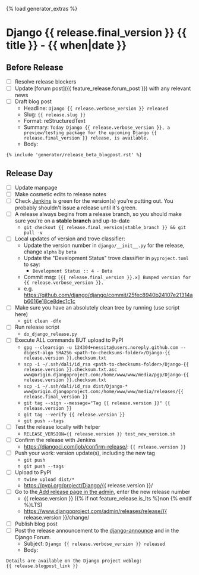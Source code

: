 {% load generator_extras %}

# Django {{ release.final_version }} {{ title }} - {{ when|date }}

## Before Release

- [ ] Resolve release blockers
- [ ] Update [forum post]({{ feature_release.forum_post }}) with any relevant news
- [ ] Draft blog post
  - Headline: `Django {{ release.verbose_version }} released`
  - Slug: `{{ release.slug }}`
  - Format: reStructuredText
  - Summary: `Today Django {{ release.verbose_version }}, a preview/testing package for the upcoming Django {{ release.final_version }} release, is available.`
  - Body:
```
{% include 'generator/release_beta_blogpost.rst' %}
```


## Release Day

- [ ] Update manpage
- [ ] Make cosmetic edits to release notes
- [ ] Check [Jenkins](https://djangoci.com) is green for the version(s) you're putting out. You probably shouldn't issue a release until it's green.
- [ ] A release always begins from a release branch, so you should make sure you're on a **stable branch** and up-to-date
  - `git checkout {{ release.final_version|stable_branch }} && git pull -v`
- [ ] Local updates of version and trove classifier:
  - Update the version number in `django/__init__.py` for the release, change `alpha` by `beta`
  - Update the "Development Status" trove classifier in `pyproject.toml` to say:
    - `Development Status :: 4 - Beta`
  - Commit msg: `[{{ release.final_version }}.x] Bumped version for {{ release.verbose_version }}.`
  - e.g. https://github.com/django/django/commit/25fec8940b24107e21314ab6616e18ce8dec1c1c
- [ ] Make sure you have an absolutely clean tree by running (use script here)
  - `git clean -dfx`
- [ ] Run release script
  - `do_django_release.py`
- [ ] Execute ALL commands BUT upload to PyPI
  - `gpg --clearsign -u 124304+nessita@users.noreply.github.com --digest-algo SHA256 <path-to-checksums-folder>/Django-{{ release.version }}.checksum.txt`
  - `scp -i ~/.ssh/dali/id_rsa <path-to-checksums-folder>/Django-{{ release.version }}.checksum.txt.asc www@origin.djangoproject.com:/home/www/www/media/pgp/Django-{{ release.version }}.checksum.txt`
  - `scp -i ~/.ssh/dali/id_rsa dist/Django-* www@origin.djangoproject.com:/home/www/www/media/releases/{{ release.final_version }}`
  - `git tag --sign --message="Tag {{ release.version }}" {{ release.version }}`
  - `git tag --verify {{ release.version }}`
  - `git push --tags`
- [ ] Test the release locally with helper
  - `RELEASE_VERSION={{ release.version }} test_new_version.sh`
- [ ] Confirm the release with Jenkins
  - https://djangoci.com/job/confirm-release/: `{{ release.version }}`
- [ ] Push your work: version update(s), including the new tag
  - `git push`
  - `git push --tags`
- [ ] Upload to PyPI
  - `twine upload dist/*`
  - https://pypi.org/project/Django/{{ release.version }}/
- [ ] Go to the[ Add release page in the admin](https://www.djangoproject.com/admin/releases/release/add/), enter the new release number
  - {{ release.version }} ({% if not feature_release.is_lts %}non {% endif %}LTS)
  - https://www.djangoproject.com/admin/releases/release/{{ release.version }}/change/
- [ ] Publish blog post
- [ ] Post the release announcement to the [django-announce](https://docs.djangoproject.com/en/dev/internals/mailing-lists/#django-announce-mailing-list) and in the Django Forum.
  - Subject: `Django {{ release.verbose_version }} released`
  - Body:
```
Details are available on the Django project weblog:
{{ release.blogpost_link }}
```
